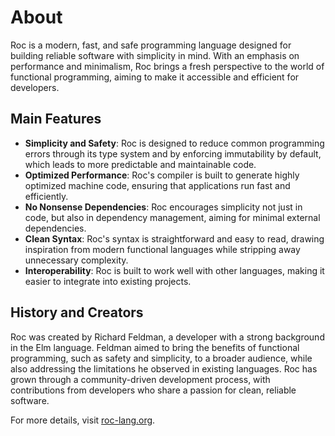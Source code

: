# About

Roc is a modern, fast, and safe programming language designed for building reliable software with simplicity in mind. With an emphasis on performance and minimalism, Roc brings a fresh perspective to the world of functional programming, aiming to make it accessible and efficient for developers.

## Main Features

- **Simplicity and Safety**: Roc is designed to reduce common programming errors through its type system and by enforcing immutability by default, which leads to more predictable and maintainable code.
- **Optimized Performance**: Roc's compiler is built to generate highly optimized machine code, ensuring that applications run fast and efficiently.
- **No Nonsense Dependencies**: Roc encourages simplicity not just in code, but also in dependency management, aiming for minimal external dependencies.
- **Clean Syntax**: Roc's syntax is straightforward and easy to read, drawing inspiration from modern functional languages while stripping away unnecessary complexity.
- **Interoperability**: Roc is built to work well with other languages, making it easier to integrate into existing projects.

## History and Creators

Roc was created by Richard Feldman, a developer with a strong background in the Elm language. Feldman aimed to bring the benefits of functional programming, such as safety and simplicity, to a broader audience, while also addressing the limitations he observed in existing languages. Roc has grown through a community-driven development process, with contributions from developers who share a passion for clean, reliable software.

For more details, visit [roc-lang.org](https://roc-lang.org).
